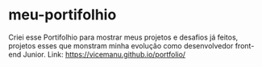 # meu-portifolhio
 Criei esse Portifolhio para mostrar meus projetos e desafios já feitos, projetos esses que monstram minha evolução como desenvolvedor front-end Junior.
 Link: https://vicemanu.github.io/portfolio/
